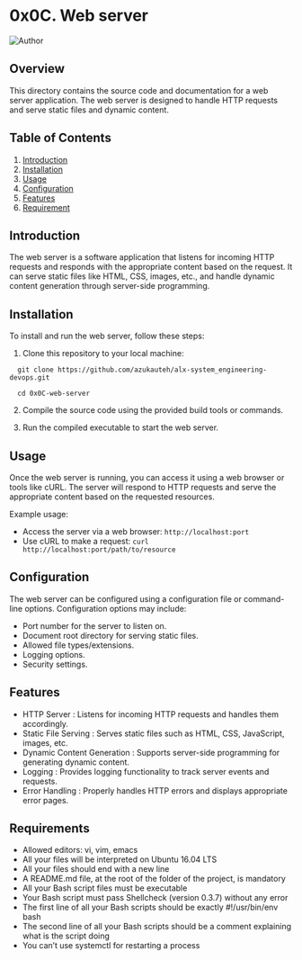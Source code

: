 # 0x0C. Web server

![Author](https://img.shields.io/badge/Author-Azuka%20Uteh-blue.svg)


## Overview
This directory contains the source code and documentation for a web server application. The web server is designed to handle HTTP requests and serve static files and dynamic content.

## Table of Contents
1. [Introduction](#introduction)
2. [Installation](#installation)
3. [Usage](#usage)
4. [Configuration](#configuration)
5. [Features](#features)
6. [Requirement](#requirement)


## Introduction
The web server is a software application that listens for incoming HTTP requests and responds with the appropriate content based on the request. It can serve static files like HTML, CSS, images, etc., and handle dynamic content generation through server-side programming.

## Installation
To install and run the web server, follow these steps:

1. Clone this repository to your local machine:
```
  git clone https://github.com/azukauteh/alx-system_engineering-devops.git
   
  cd 0x0C-web-server
```

2. Compile the source code using the provided build tools or commands.

3. Run the compiled executable to start the web server.

## Usage

Once the web server is running, you can access it using a web browser or tools like cURL. The server will respond to HTTP requests and serve the appropriate content based on the requested resources.

Example usage:
- Access the server via a web browser: `http://localhost:port`
- Use cURL to make a request: `curl http://localhost:port/path/to/resource`

## Configuration

The web server can be configured using a configuration file or command-line options. Configuration options may include:
- Port number for the server to listen on.
- Document root directory for serving static files.
- Allowed file types/extensions.
- Logging options.
- Security settings.

## Features
- HTTP Server : Listens for incoming HTTP requests and handles them accordingly.
- Static File Serving : Serves static files such as HTML, CSS, JavaScript, images, etc.
- Dynamic Content Generation : Supports server-side programming for generating dynamic content.
- Logging : Provides logging functionality to track server events and requests.
- Error Handling : Properly handles HTTP errors and displays appropriate error pages.

## Requirements
- Allowed editors: vi, vim, emacs
- All your files will be interpreted on Ubuntu 16.04 LTS
- All your files should end with a new line
- A README.md file, at the root of the folder of the project, is mandatory
- All your Bash script files must be executable
- Your Bash script must pass Shellcheck (version 0.3.7) without any error
- The first line of all your Bash scripts should be exactly #!/usr/bin/env bash
- The second line of all your Bash scripts should be a comment explaining what is the script doing
- You can’t use systemctl for restarting a process
